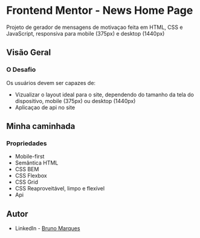 # Frontend Mentor - News Home Page
Projeto de gerador de mensagens de motivaçao feita em HTML, CSS e JavaScript, responsiva para mobile (375px) e desktop (1440px)

## Visão Geral

### O Desafio

Os usuários devem ser capazes de:

- Vizualizar o layout ideal para o site, dependendo do tamanho da tela do dispositivo, mobile (375px) ou desktop (1440px)
- Aplicaçao de api no site

## Minha caminhada


### Propriedades

- Mobile-first
- Semântica HTML
- CSS BEM
- CSS Flexbox
- CSS Grid
- CSS Reaproveitável, limpo e flexível
- Api 

## Autor

- LinkedIn - [Bruno Marques](https://www.linkedin.com/in/bruno-c-marques/)
